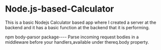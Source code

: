 # Node.js-based-Calculator
This is a basic Nodejs Calculator based app where I created a server at the backend and it has a basic function at the backend that it is performing.

npm body-parsor package---- Parse incoming request bodies in a middleware before your handlers,available under thereq.body property.
